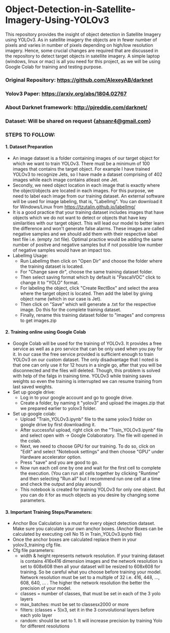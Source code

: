 # Object-Detection-in-Satellite-Imagery-Using-YOLOv3
This repository provides the insight of object detection in Satellite Imagery using YOLOv3. As in satellite imagery the objects are in fewer number of pixels and varies in number of pixels depending on high/low resolution imagery. Hence, some crucial changes are required that are discussed in the repository to detect target objects in satellite imagery. A simple laptop (windows, linux or mac) is all you need for this project, as we will be using Google Colab for training and testing purpose.

### Original Repository: https://github.com/AlexeyAB/darknet

### Yolov3 Paper: https://arxiv.org/abs/1804.02767

### About Darknet framework: http://pjreddie.com/darknet/

### Dataset: Will be shared on request {ahsanr4@gmail.com}

### STEPS TO FOLLOW:

#### 1. Dataset Preparation 
- An image dataset is a folder containing images of our target object for which we want to train YOLOv3. There must be a minimum of 100 images that contains the target object. For example I have trained YOLOv3 to recognize Jets, so I have made a dataset comprising of 402 images while each image contains atleast one Jet.
- Secondly, we need object location in each image that is exactly where the object/objects are located in each images. For this purpose, we need to label each image from our training dataset. An external software will be used for image labeling, that is, "LabelImg". You can download it for Windows/Linux from https://tzutalin.github.io/labelImg/ 
- It is a good practice that your training dataset includes images that have objects which we do not want to detect or objects that have key similarities with our target object. This will lead our model to better learn the difference and won't generate false alarms. These images are called negative samples and we should add them with their respective label text file i.e. (empty .txt file). Optimal practice would be adding the same number of positve and negative samples but if not possible low number of negative samples would have an impact too. 
- LabelImg Usage:
  - Run LabelImg then click on "Open Dir" and choose the folder where the training dataset is located.
  - For "Change save dir", choose the same training dataset folder.
  - Then select saving format which by default is "PascalVOC" click to change it to "YOLO" format.
  - For labeling the object, click "Create RectBox" and select the area where the target object is located. Then add the label by giving object name (which in our case is Jet).
  - Then click on "Save" which will generate a .txt for the respective image. Do this for the complete training dataset.
  - Finally, rename this training dataset folder to "images" and compress to get images.zip

#### 2. Training online using Google Colab
- Google Colab will be used for the training of YOLOv3. It provides a free service as well as a pro service that can be only used when you pay for it. In our case the free service provided is sufficient enough to train YOLOv3 on our custom dataset. The only disadvantage that I noted is that one can only use it for 12 hours in a single go, after that you will be disconnected and the files will deleted. Though, this problem is solved with help of the falgs in training time. YOLOv3 while training saves weights so even the training is interrupted we can resume training from last saved weights.
- Set up google drive:
  - Log in to your google account and go to google drive.
  - Create a folder, by naming it "yolov3" and upload the images.zip that we prepared earlier to yolov3 folder.
- Set up google colab:
  - Upload "Train_YOLOv3.ipynb" file to the same yolov3 folder on google drive by first downloading it.
  - After successful upload, right click on the "Train_YOLOv3.ipynb" file and select open with -> Google Colaboratory. The file will opened in the colab.
  - Next, we need to choose GPU for our training. To do so, click on "Edit" and select "Notebook settings" and then choose "GPU" under Hardware accelerator option. 
  - Press "save" and you are good to go.
  - Now run each cell one by one and wait for the first cell to complete the execution. (You can run all cells together by clicking "Runtime" and then selecting "Run all" but I recommend run one cell at a time and check the output and play around)
  - This notebook is created for training YOLOv3 for only one object. But you can do it for as much objects as you desire by changing some parameters.
  
#### 3. Important Training Steps/Parameters:
- Anchor Box Calculation is a must for every object detection dataset. Make sure you calculate your own anchor boxes. (Anchor Boxes can be calculated by executing cell No 15 in Train_YOLOv3.ipynb file)
- Once the anchor boxes are calculated replace them in your yolov3_training cfg file.
- Cfg file parameters:
  - width & height represents network resolution. If your training dataset is contains 416x416 dimension images and the network resolution is set to 608x608 then all your dataset will be resized to 608x608 for training. So be careful what you choose before training your model. Network resolution must be set to a multiple of 32 i.e. 416, 448, ..., 608, 640, ... . The higher the network resolution the better the precision of your model.
  - classes = number of classes, that must be set in each of the 3 yolo layers
  - max_batches: must be set to classesx2000 or more
  - filters: (classes + 5)x3, set it in the 3 convolutional layers before each yolo layer
  - random: should be set to 1. It will increase precision by training Yolo for different resolutions
